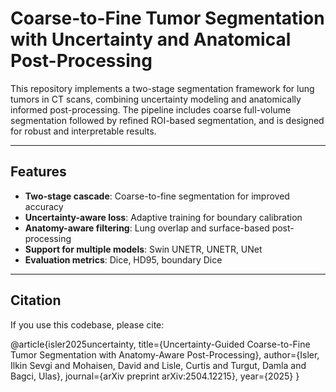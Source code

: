 # Coarse-to-Fine Tumor Segmentation with Uncertainty and Anatomical Post-Processing

This repository implements a two-stage segmentation framework for lung tumors in CT scans, combining uncertainty modeling and anatomically informed post-processing. The pipeline includes coarse full-volume segmentation followed by refined ROI-based segmentation, and is designed for robust and interpretable results.

---

## Features

- **Two-stage cascade**: Coarse-to-fine segmentation for improved accuracy
- **Uncertainty-aware loss**: Adaptive training for boundary calibration
- **Anatomy-aware filtering**: Lung overlap and surface-based post-processing
- **Support for multiple models**: Swin UNETR, UNETR, UNet
- **Evaluation metrics**: Dice, HD95, boundary Dice

---

## Citation

If you use this codebase, please cite:

@article{isler2025uncertainty,
  title={Uncertainty-Guided Coarse-to-Fine Tumor Segmentation with Anatomy-Aware Post-Processing},
  author={Isler, Ilkin Sevgi and Mohaisen, David and Lisle, Curtis and Turgut, Damla and Bagci, Ulas},
  journal={arXiv preprint arXiv:2504.12215},
  year={2025}
}
